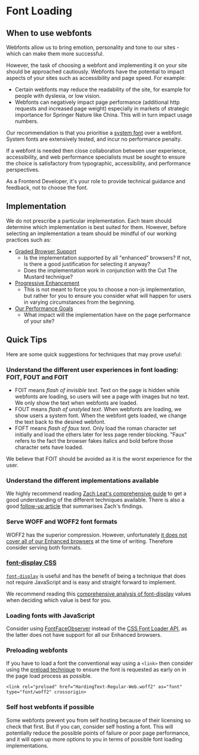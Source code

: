 # Font Loading

## When to use webfonts

Webfonts allow us to bring emotion, personality and tone to our sites - which can make them more successful.

However, the task of choosing a webfont and implementing it on your site should be approached cautiously. Webfonts have the potential to impact aspects of your sites such as accessibility and page speed. For example:

- Certain webfonts may reduce the readability of the site, for example for people with dyslexia, or low vision.
- Webfonts can negatively impact page performance (additional http requests and increased page weight) especially in markets of strategic importance for Springer Nature like China. This will in turn impact usage numbers.

Our recommendation is that you prioritise a [system font](https://css-tricks.com/snippets/css/system-font-stack/) over a webfont. System fonts are extensively tested, and incur no performance penalty.

If a webfont is needed then close collaboration between user experience, accessibility, and web performance specialists must be sought to ensure the choice is satisfactory from typographic, accessibility, and performance perspectives.

As a Frontend Developer, it's your role to provide technical guidance and feedback, not to choose the font.

## Implementation

We do not prescribe a particular implementation. Each team should determine which implementation is best suited for them. However, before selecting an implementation a team should be mindful of our working practices such as:

- [Graded Browser Support](https://github.com/springernature/frontend-playbook/blob/main/practices/graded-browser-support.md)
  - Is the implementation supported by all "enhanced" browsers? If not, is there a good justification for selecting it anyway?
  - Does the implementation work in conjunction with the Cut The Mustard technique?
- [Progressive Enhancement](https://github.com/springernature/frontend-playbook/blob/main/practices/progressive-enhancement.md)
  - This is not meant to force you to choose a non-js implementation, but rather for you to ensure you consider what will happen for users in varying circumstances from the beginning.
- [Our Performance Goals](https://github.com/springernature/frontend-playbook/blob/main/performance/performance-checklist.md)
  - What impact will the implementation have on the page performance of your site? 
  
## Quick Tips
Here are some quick suggestions for techniques that may prove useful:

### Understand the different user experiences in font loading: FOIT, FOUT and FOIT

- FOIT means _flash of invisible text_. Text on the page is hidden while webfonts are loading, so users will see a page with images but no text. We only show the text when webfonts are loaded.
- FOUT means _flash of unstyled text_. When webfonts are loading, we show users a system font. When the webfont gets loaded, we change the text back to the desired webfont.
- FOFT means _flash of faux text_. Only load the roman character set initially and load the others later for less page render blocking. "Faux" refers to the fact the browser fakes italics and bold before those character sets have loaded.

We believe that FOIT should be avoided as it is the worst experience for the user.

### Understand the different implementations available

We highly recommend reading [Zach Leat's comprehensive guide](https://www.zachleat.com/web/comprehensive-webfonts/) to get a good understanding of the different techniques available. There is also a good [follow-up article](https://css-tricks.com/the-best-font-loading-strategies-and-how-to-execute-them/) that summarises Zach's findings.

### Serve WOFF and WOFF2 font formats

WOFF2 has the superior compression. However, unfortunately [it does not cover all of our Enhanced browsers](https://caniuse.com/woff2) at the time of writing. Therefore consider serving both formats. 

### [font-display CSS](https://developer.mozilla.org/en-US/docs/Web/CSS/@font-face/font-display)

[`font-display`](https://developer.mozilla.org/en-US/docs/Web/CSS/@font-face/font-display) is useful and has the benefit of being a technique that does not require JavaScript and is easy and straight forward to implement.

We recommend reading this [comprehensive analysis of font-display](https://calendar.perfplanet.com/2020/a-font-display-setting-for-slow-connections/) values when deciding which value is best for you.

### Loading fonts with JavaScript

Consider using [FontFaceObserver](https://github.com/bramstein/fontfaceobserver) instead of the [CSS Font Loader API](https://drafts.csswg.org/css-font-loading/), as the latter does not have support for all our Enhanced browsers.

### Preloading webfonts

If you have to load a font the conventional way using a `<link>` then consider using the [preload technique](https://web.dev/preload-critical-assets/) to ensure the font is requested as early on in the page load process as possible. 

`<link rel="preload" href="HardingText-Regular-Web.woff2" as="font" type="font/woff2" crossorigin>`

### Self host webfonts if possible

Some webfonts prevent you from self hosting because of their licensing so check that first. But if you can, consider self hosting a font. This will potentially reduce the possible points of failure or poor page performance, and it will open up more options to you in terms of possible font loading implementations.
